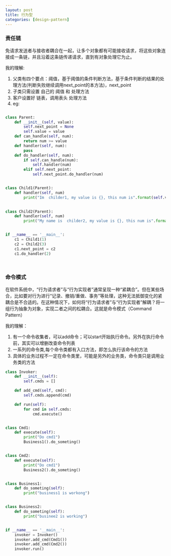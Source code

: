 ```yaml
---
layout: post 
title: 行为型 
categories: [design-pattern]
---
```

### 责任链  ###
免请求发送者与接收者耦合在一起，让多个对象都有可能接收请求，将这些对象连接成一条链，并且沿着这条链传递请求，直到有对象处理它为止。

我的理解:
1. 父类有四个要点：阈值，基于阈值的条件判断方法，基于条件判断的结果的处理方法(判断失败继续调用next_point的本方法)，next_point
2. 子类只需设置 自己的 阈值 和 处理方法
3. 客户设置好 链表，调用表头 处理方法   
4. eg:
``` python

class Parent:
    def __init__(self, value):
        self.next_point = None
        self.value = value 
    def can_handle(self, num):
        return num >= value 
    def handler(self, num):
        pass
    def do_handler(self, num):
        if self.can_handle(num):
            self.handler(num)
        elif self.next_point:
            self.next_point.do_handler(num)


class Child1(Parent):
    def handler(self, num)
        print("Im  childer1, my value is {}, this num is".format(self.value, num))
            

class Child2(Parent):
    def handler(self, num)
        print("My name is  childer2, my value is {}, this num is".format(self.value, num))


if __name__ == '__main__':
    c1 = Child1(1)
    c2 = Child2(3)
    c1.next_point = c2
    c1.do_handler(2)
    
    
```


### 命令模式 ###
在软件系统中，“行为请求者”与“行为实现者”通常呈现一种“紧耦合”。但在某些场合，比如要对行为进行“记录、撤销/重做、事务”等处理，这种无法抵御变化的紧耦合是不合适的。在这种情况下，如何将“行为请求者”与“行为实现者”解耦？将一组行为抽象为对象，实现二者之间的松耦合。这就是命令模式（Command Pattern）


我的理解：
1. 有一个命令收集者，可以add命令；可以start开始执行命令。另外在执行命令前，其实可以增删改查命令列表
2. 一系列的命令类,每个命令类都有入口方法，即怎么执行该命令的方法
3. 具体的业务过程不一定在命令类里，可能是另外的业务类，命令类只是调用业务类的方法


``` python
class Invoker:
    def __init__(self):
        self.cmds = []

    def add_cmd(self, cmd):
        self.cmds.append(cmd)

    def run(self): 
        for cmd in self.cmds:
            cmd.execute()


class Cmd1:
    def execute(self):
        print("Do cmd1")
        Business1().do_someting()


class Cmd2:
    def execute(self):
        print("Do cmd1")
        Business2().do_someting()


class Business1:
    def do_someting(self):
        print("business1 is workong")


class Business2:
    def do_someting(self):
        print("businee2 is working")


if __name__ == '__main__':
    invoker = Invoker()
    invoker.add_cmd(Cmd1())
    invoker.add_cmd(Cmd2())
    invoker.run()
```





